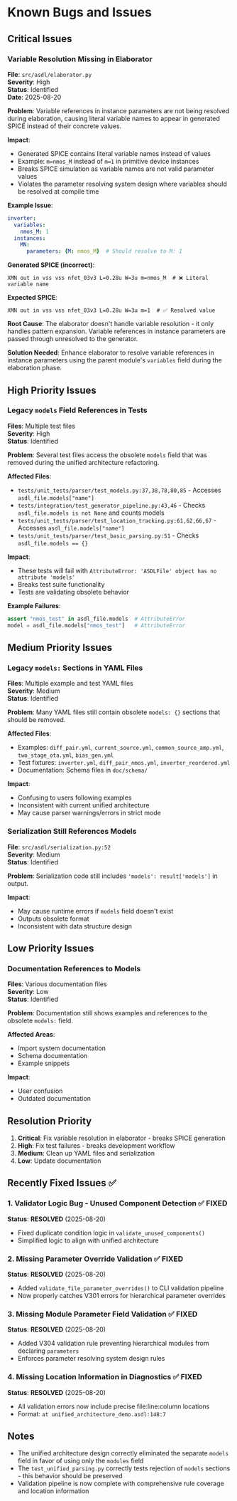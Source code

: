 # Known Bugs and Issues

## Critical Issues

### Variable Resolution Missing in Elaborator
**File**: `src/asdl/elaborator.py`  
**Severity**: High  
**Status**: Identified  
**Date**: 2025-08-20

**Problem**: Variable references in instance parameters are not being resolved during elaboration, causing literal variable names to appear in generated SPICE instead of their concrete values.

**Impact**: 
- Generated SPICE contains literal variable names instead of values
- Example: `m=nmos_M` instead of `m=1` in primitive device instances
- Breaks SPICE simulation as variable names are not valid parameter values
- Violates the parameter resolving system design where variables should be resolved at compile time

**Example Issue**:
```yaml
inverter:
  variables:
    nmos_M: 1
  instances:
    MN:
      parameters: {M: nmos_M}  # Should resolve to M: 1
```

**Generated SPICE (incorrect)**:
```spice
XMN out in vss vss nfet_03v3 L=0.28u W=3u m=nmos_M  # ❌ Literal variable name
```

**Expected SPICE**:
```spice  
XMN out in vss vss nfet_03v3 L=0.28u W=3u m=1  # ✅ Resolved value
```

**Root Cause**: The elaborator doesn't handle variable resolution - it only handles pattern expansion. Variable references in instance parameters are passed through unresolved to the generator.

**Solution Needed**: Enhance elaborator to resolve variable references in instance parameters using the parent module's `variables` field during the elaboration phase.

## High Priority Issues

### Legacy `models` Field References in Tests
**Files**: Multiple test files  
**Severity**: High  
**Status**: Identified  

**Problem**: Several test files access the obsolete `models` field that was removed during the unified architecture refactoring.

**Affected Files**:
- `tests/unit_tests/parser/test_models.py:37,38,78,80,85` - Accesses `asdl_file.models["name"]`
- `tests/integration/test_generator_pipeline.py:43,46` - Checks `asdl_file.models is not None` and counts models
- `tests/unit_tests/parser/test_location_tracking.py:61,62,66,67` - Accesses `asdl_file.models["name"]`  
- `tests/unit_tests/parser/test_basic_parsing.py:51` - Checks `asdl_file.models == {}`

**Impact**: 
- These tests will fail with `AttributeError: 'ASDLFile' object has no attribute 'models'`
- Breaks test suite functionality
- Tests are validating obsolete behavior

**Example Failures**:
```python
assert "nmos_test" in asdl_file.models  # AttributeError
model = asdl_file.models["nmos_test"]   # AttributeError
```

## Medium Priority Issues

### Legacy `models:` Sections in YAML Files
**Files**: Multiple example and test YAML files  
**Severity**: Medium  
**Status**: Identified  

**Problem**: Many YAML files still contain obsolete `models: {}` sections that should be removed.

**Affected Files**:
- Examples: `diff_pair.yml`, `current_source.yml`, `common_source_amp.yml`, `two_stage_ota.yml`, `bias_gen.yml`
- Test fixtures: `inverter.yml`, `diff_pair_nmos.yml`, `inverter_reordered.yml`
- Documentation: Schema files in `doc/schema/`

**Impact**:
- Confusing to users following examples
- Inconsistent with current unified architecture
- May cause parser warnings/errors in strict mode

### Serialization Still References Models
**File**: `src/asdl/serialization.py:52`  
**Severity**: Medium  
**Status**: Identified  

**Problem**: Serialization code still includes `'models': result['models']` in output.

**Impact**:
- May cause runtime errors if `models` field doesn't exist
- Outputs obsolete format
- Inconsistent with data structure design

## Low Priority Issues

### Documentation References to Models
**Files**: Various documentation files  
**Severity**: Low  
**Status**: Identified  

**Problem**: Documentation still shows examples and references to the obsolete `models:` field.

**Affected Areas**:
- Import system documentation
- Schema documentation
- Example snippets

**Impact**:
- User confusion
- Outdated documentation

## Resolution Priority

1. **Critical**: Fix variable resolution in elaborator - breaks SPICE generation
2. **High**: Fix test failures - breaks development workflow  
3. **Medium**: Clean up YAML files and serialization
4. **Low**: Update documentation

## Recently Fixed Issues ✅

### 1. Validator Logic Bug - Unused Component Detection ✅ FIXED
**Status**: **RESOLVED** (2025-08-20)
- Fixed duplicate condition logic in `validate_unused_components()`
- Simplified logic to align with unified architecture

### 2. Missing Parameter Override Validation ✅ FIXED  
**Status**: **RESOLVED** (2025-08-20)
- Added `validate_file_parameter_overrides()` to CLI validation pipeline
- Now properly catches V301 errors for hierarchical parameter overrides

### 3. Missing Module Parameter Field Validation ✅ FIXED
**Status**: **RESOLVED** (2025-08-20)  
- Added V304 validation rule preventing hierarchical modules from declaring `parameters`
- Enforces parameter resolving system design rules

### 4. Missing Location Information in Diagnostics ✅ FIXED
**Status**: **RESOLVED** (2025-08-20)
- All validation errors now include precise file:line:column locations
- Format: `at unified_architecture_demo.asdl:148:7`

## Notes

- The unified architecture design correctly eliminated the separate `models` field in favor of using only the `modules` field
- The `test_unified_parsing.py` correctly tests rejection of `models` sections - this behavior should be preserved
- Validation pipeline is now complete with comprehensive rule coverage and location information